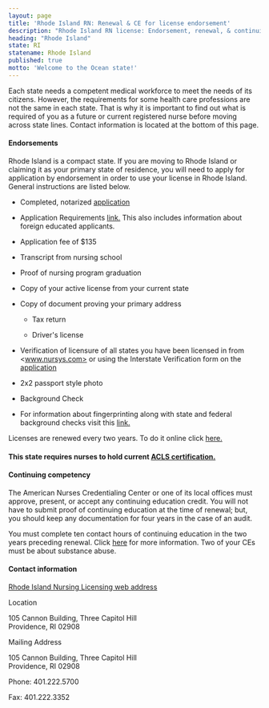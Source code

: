 ```yaml
---
layout: page
title: 'Rhode Island RN: Renewal & CE for license endorsement'
description: "Rhode Island RN license: Endorsement, renewal, & continuing ed. Keep license current & meet criteria."
heading: "Rhode Island"
state: RI
statename: Rhode Island
published: true
motto: 'Welcome to the Ocean state!'
---
```


Each state needs a competent medical workforce to meet the needs of its citizens. However, the requirements for some health care professions are not the same in each state. That is why it is important to find out what is required of you as a future or current registered nurse before moving across state lines. Contact information is located at the bottom of this page.

#### Endorsements

Rhode Island is a compact state. If you are moving to Rhode Island or claiming it as your primary state of residence, you will need to apply for application by endorsement in order to use your license in Rhode Island. General instructions are listed below.

* Completed, notarized [application](https://healthri.mylicense.com/Login.aspx)
    
* Application Requirements [link.](https://health.ri.gov/publications/requirements/NursingApplicationRequirements.pdf) This also includes information about foreign educated applicants.
    
* Application fee of $135
    
* Transcript from nursing school
    
* Proof of nursing program graduation
    
* Copy of your active license from your current state
    
* Copy of document proving your primary address
    
  * Tax return
        
  * Driver's license
        
* Verification of licensure of all states you have been licensed in from <www.nursys.com> or using the Interstate Verification form on the [application](http://www.health.ri.gov/forms/NurseVerificationForm.pdf)
    
* 2x2 passport style photo
    
* Background Check
    
* For information about fingerprinting along with state and federal background checks visit this [link.](https://riag.ri.gov/i-want/get-background-check )

Licenses are renewed every two years. To do it online click [here.](https://healthri.mylicense.com/Login.aspx)

#### This state requires nurses to hold current [ACLS certification.](https://www.acls.net/rhode-island-acls-pals-bls)

#### Continuing competency

The American Nurses Credentialing Center or one of its local offices must approve, present, or accept any continuing education credit. You will not have to submit proof of continuing education at the time of renewal; but, you should keep any documentation for four years in the case of an audit.

You must complete ten contact hours of continuing education in the two years preceding renewal. Click [here](http://www.health.ri.gov/for/nurses/index.php) for more information. Two of your CEs must be about substance abuse.

#### Contact information

[Rhode Island Nursing Licensing web address](https://health.ri.gov/licenses/detail.php?id=231)

Location

105 Cannon Building, Three Capitol Hill  
Providence, RI 02908

Mailing Address

105 Cannon Building, Three Capitol Hill  
Providence, RI 02908

Phone: 401.222.5700

Fax: 401.222.3352
